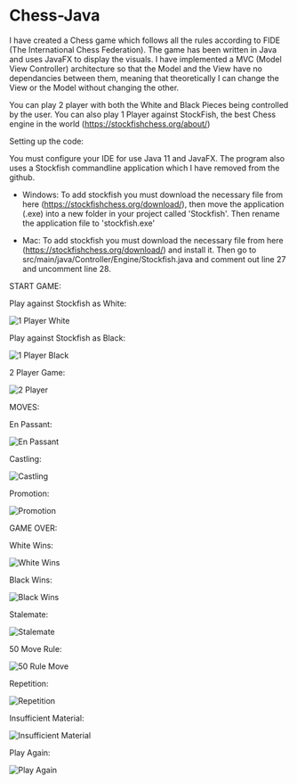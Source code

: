 # Chess-Java

I have created a Chess game which follows all the rules according to FIDE (The International Chess Federation). The game has been written in Java and uses JavaFX to display the visuals. I have implemented a MVC (Model View Controller) architecture so that the Model and the View have no dependancies between them, meaning that theoretically I can change the View or the Model without changing the other.  

You can play 2 player with both the White and Black Pieces being controlled by the user. You can also play 1 Player against StockFish, the best Chess engine in the world (https://stockfishchess.org/about/)


Setting up the code:
  
  You must configure your IDE for use Java 11 and JavaFX. The program also uses a Stockfish commandline application which I have removed from the github.
  
  - Windows:
  To add stockfish you must download the necessary file from here (https://stockfishchess.org/download/), then move the application (.exe) into a new folder in your project called 'Stockfish'. Then rename the application file to 'stockfish.exe'  

  - Mac: To add stockfish you must download the necessary file from here (https://stockfishchess.org/download/) and install it. Then go to src/main/java/Controller/Engine/Stockfish.java and comment out line 27 and uncomment line 28.


START GAME:



Play against Stockfish as White:

![1 Player White](https://user-images.githubusercontent.com/67894560/165652029-d5a8402f-1bad-43ee-8197-b87768632ec6.gif)




Play against Stockfish as Black:

![1 Player Black](https://user-images.githubusercontent.com/67894560/165653064-ee8390fa-a0c3-4ec4-b604-2134051ccaae.gif)



2 Player Game:

![2 Player](https://user-images.githubusercontent.com/67894560/165653676-a259129d-1d75-4a96-a2da-5a67bd1ebe74.gif)



MOVES:


En Passant:

![En Passant](https://user-images.githubusercontent.com/67894560/165654251-dbe0c774-1724-4a74-a62b-d9c41838dacf.gif)


Castling:

![Castling](https://user-images.githubusercontent.com/67894560/165663667-2f74a980-92a4-4447-8ef7-b95a5a3f858d.gif)


Promotion:

![Promotion](https://user-images.githubusercontent.com/67894560/165665554-65d4cfaf-202e-46b8-818f-3813376cf503.gif)







GAME OVER:


White Wins:

![White Wins](https://user-images.githubusercontent.com/67894560/165656389-cd659eec-dbe9-42bd-809d-90f23f6fb7a0.gif)


Black Wins:

![Black Wins](https://user-images.githubusercontent.com/67894560/165657257-10a0a6a4-af79-4999-b4c5-9224a9d2ec87.gif)


Stalemate:

![Stalemate](https://user-images.githubusercontent.com/67894560/165658198-c699ab32-57b2-4388-b868-e9e7ab9bba0a.gif)


50 Move Rule:

![50 Rule Move](https://user-images.githubusercontent.com/67894560/165659743-4160eab0-03dc-4788-b2b8-e7cc291a20d5.gif)


Repetition:

![Repetition](https://user-images.githubusercontent.com/67894560/165660410-83f67984-37a7-4668-945e-9e496a1e3f04.gif)


Insufficient Material:

![Insufficient Material](https://user-images.githubusercontent.com/67894560/165661091-39d94d1e-2e61-496e-88ea-f98fe57d2496.gif)


Play Again:

![Play Again](https://user-images.githubusercontent.com/67894560/165665949-5759be89-0226-4e15-ba63-b3f38d1c909b.gif)


